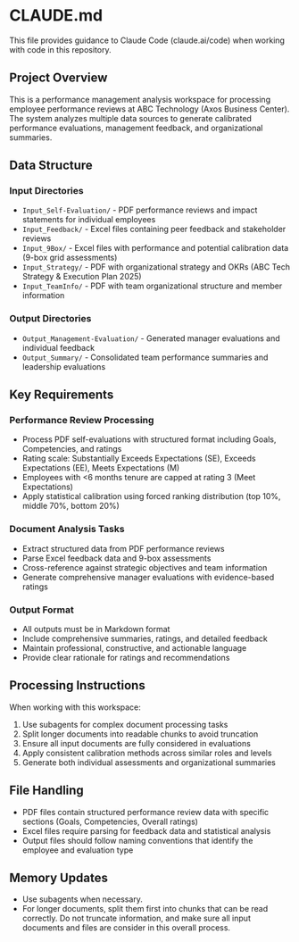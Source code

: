 # CLAUDE.md

This file provides guidance to Claude Code (claude.ai/code) when working with code in this repository.

## Project Overview

This is a performance management analysis workspace for processing employee performance reviews at ABC Technology (Axos Business Center). The system analyzes multiple data sources to generate calibrated performance evaluations, management feedback, and organizational summaries.

## Data Structure

### Input Directories
- `Input_Self-Evaluation/` - PDF performance reviews and impact statements for individual employees
- `Input_Feedback/` - Excel files containing peer feedback and stakeholder reviews
- `Input_9Box/` - Excel files with performance and potential calibration data (9-box grid assessments)
- `Input_Strategy/` - PDF with organizational strategy and OKRs (ABC Tech Strategy & Execution Plan 2025)
- `Input_TeamInfo/` - PDF with team organizational structure and member information

### Output Directories
- `Output_Management-Evaluation/` - Generated manager evaluations and individual feedback
- `Output_Summary/` - Consolidated team performance summaries and leadership evaluations

## Key Requirements

### Performance Review Processing
- Process PDF self-evaluations with structured format including Goals, Competencies, and ratings
- Rating scale: Substantially Exceeds Expectations (SE), Exceeds Expectations (EE), Meets Expectations (M)
- Employees with <6 months tenure are capped at rating 3 (Meet Expectations)
- Apply statistical calibration using forced ranking distribution (top 10%, middle 70%, bottom 20%)

### Document Analysis Tasks
- Extract structured data from PDF performance reviews
- Parse Excel feedback data and 9-box assessments
- Cross-reference against strategic objectives and team information
- Generate comprehensive manager evaluations with evidence-based ratings

### Output Format
- All outputs must be in Markdown format
- Include comprehensive summaries, ratings, and detailed feedback
- Maintain professional, constructive, and actionable language
- Provide clear rationale for ratings and recommendations

## Processing Instructions

When working with this workspace:
1. Use subagents for complex document processing tasks
2. Split longer documents into readable chunks to avoid truncation
3. Ensure all input documents are fully considered in evaluations
4. Apply consistent calibration methods across similar roles and levels
5. Generate both individual assessments and organizational summaries

## File Handling

- PDF files contain structured performance review data with specific sections (Goals, Competencies, Overall ratings)
- Excel files require parsing for feedback data and statistical analysis
- Output files should follow naming conventions that identify the employee and evaluation type

## Memory Updates

- Use subagents when necessary.
- For longer documents, split them first into chunks that can be read correctly. Do not truncate information, and make sure all input documents and files are consider in this overall process.